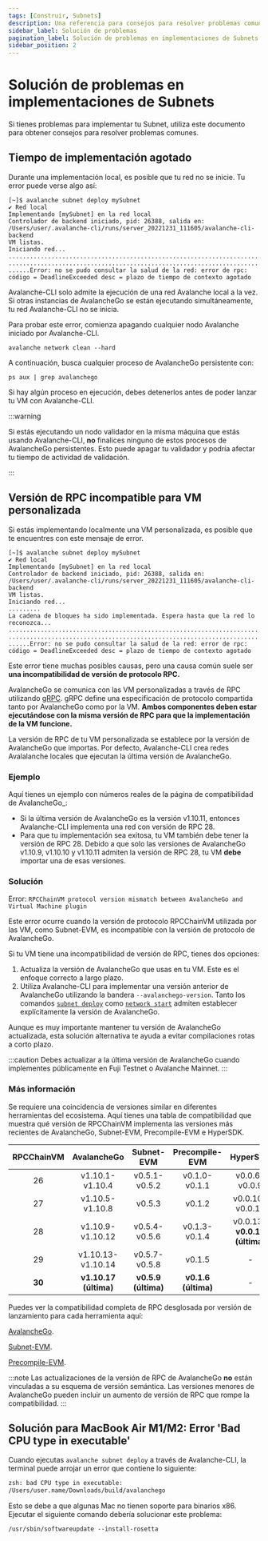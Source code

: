 ```yaml
---
tags: [Construir, Subnets]
description: Una referencia para consejos para resolver problemas comunes al implementar Subnets en Avalanche.
sidebar_label: Solución de problemas
pagination_label: Solución de problemas en implementaciones de Subnets
sidebar_position: 2
---
```


# Solución de problemas en implementaciones de Subnets

Si tienes problemas para implementar tu Subnet, utiliza este documento para obtener consejos para resolver problemas comunes.

## Tiempo de implementación agotado

Durante una implementación local, es posible que tu red no se inicie. Tu error puede verse algo así:

```text
[~]$ avalanche subnet deploy mySubnet
✔ Red local
Implementando [mySubnet] en la red local
Controlador de backend iniciado, pid: 26388, salida en: /Users/user/.avalanche-cli/runs/server_20221231_111605/avalanche-cli-backend
VM listas.
Iniciando red...
..................................................................................
..................................................................................
......Error: no se pudo consultar la salud de la red: error de rpc: código = DeadlineExceeded desc = plazo de tiempo de contexto agotado
```

Avalanche-CLI solo admite la ejecución de una red Avalanche local a la vez. Si otras instancias de
AvalancheGo se están ejecutando simultáneamente, tu red Avalanche-CLI no se inicia.

Para probar este error, comienza apagando cualquier nodo Avalanche iniciado por Avalanche-CLI.

```shell
avalanche network clean --hard
```

A continuación, busca cualquier proceso de AvalancheGo persistente con:

```shell
ps aux | grep avalanchego
```

Si hay algún proceso en ejecución, debes detenerlos antes de poder lanzar tu VM con Avalanche-CLI.

:::warning

Si estás ejecutando un nodo validador en la misma máquina que estás usando Avalanche-CLI, **no** finalices ninguno
de estos procesos de AvalancheGo persistentes. Esto puede apagar tu validador y podría afectar
tu tiempo de actividad de validación.

:::

## Versión de RPC incompatible para VM personalizada

Si estás implementando localmente una VM personalizada, es posible que te encuentres con este mensaje de error.

```text
[~]$ avalanche subnet deploy mySubnet
✔ Red local
Implementando [mySubnet] en la red local
Controlador de backend iniciado, pid: 26388, salida en: /Users/user/.avalanche-cli/runs/server_20221231_111605/avalanche-cli-backend
VM listas.
Iniciando red...
.........
La cadena de bloques ha sido implementada. Espera hasta que la red lo reconozca...
..................................................................................
..................................................................................
......Error: no se pudo consultar la salud de la red: error de rpc: código = DeadlineExceeded desc = plazo de tiempo de contexto agotado
```

Este error tiene muchas posibles causas, pero una causa común suele ser **una
incompatibilidad de versión de protocolo RPC.**

AvalancheGo se comunica con las VM personalizadas a través de RPC utilizando [gRPC](https://grpc.io/). gRPC define una
especificación de protocolo compartida tanto por AvalancheGo como por la VM. **Ambos componentes deben estar ejecutándose
con la misma versión de RPC para que la implementación de la VM funcione.**

La versión de RPC de tu VM personalizada se establece por la versión de AvalancheGo que importas. Por defecto,
Avalanche-CLI crea redes Avalalanche locales que ejecutan la última versión de AvalancheGo.

### Ejemplo

Aquí tienes un ejemplo con números reales de la página de compatibilidad de AvalancheGo\_:

- Si la última versión de AvalancheGo es la versión v1.10.11, entonces Avalanche-CLI implementa una red con
  versión de RPC 28.
- Para que tu implementación sea exitosa, tu VM también debe tener la versión de RPC 28. Debido a que solo
  las versiones de AvalancheGo v1.10.9, v1.10.10 y v1.10.11 admiten la versión de RPC 28,
  tu VM **debe** importar una de esas versiones.

### Solución

Error: `RPCChainVM protocol version mismatch between AvalancheGo and Virtual Machine plugin`

Este error ocurre cuando la versión de protocolo RPCChainVM utilizada por las VM, como Subnet-EVM,
es incompatible con la versión de protocolo de AvalancheGo.

Si tu VM tiene una incompatibilidad de versión de RPC, tienes dos opciones:

1. Actualiza la versión de AvalancheGo que usas en tu VM. Este es el enfoque correcto a largo plazo.
2. Utiliza Avalanche-CLI para implementar una versión anterior de AvalancheGo utilizando la bandera
   `--avalanchego-version`. Tanto los comandos [`subnet deploy`](/tooling/avalanche-cli.md#subnet-deploy)
   como [`network start`](/tooling/avalanche-cli.md#network-start) admiten
   establecer explícitamente la versión de AvalancheGo.

Aunque es muy importante mantener tu versión de AvalancheGo actualizada,
esta solución alternativa te ayuda a evitar compilaciones rotas a corto plazo.

:::caution
Debes actualizar a la última versión de AvalancheGo cuando implementes públicamente en
Fuji Testnet o Avalanche Mainnet.
:::

### Más información

Se requiere una coincidencia de versiones similar en diferentes herramientas del ecosistema. Aquí tienes una tabla de compatibilidad
que muestra qué versión de RPCChainVM implementa las versiones más recientes de
AvalancheGo, Subnet-EVM, Precompile-EVM e HyperSDK.

| RPCChainVM | AvalancheGo              | Subnet-EVM          | Precompile-EVM      | HyperSDK |
| :--------: | :-------:                | :-------:           | :-------:           | :-------: |
| 26         | v1.10.1-v1.10.4          | v0.5.1-v0.5.2       | v0.1.0-v0.1.1       | v0.0.6-v0.0.9 |
| 27         | v1.10.5-v1.10.8          | v0.5.3              | v0.1.2              | v0.0.10-v0.0.12 |
| 28         | v1.10.9-v1.10.12         | v0.5.4-v0.5.6       | v0.1.3-v0.1.4       | v0.0.13-**v0.0.15 (última)** |
| 29         | v1.10.13-v1.10.14        | v0.5.7-v0.5.8       | v0.1.5              | -          |
| **30**     | **v1.10.17 (última)**    | **v0.5.9 (última)** | **v0.1.6 (última)** | -          |

Puedes ver la compatibilidad completa de RPC desglosada por versión de lanzamiento para cada herramienta aquí:

[AvalancheGo](https://github.com/ava-labs/avalanchego/blob/master/version/compatibility.json).

[Subnet-EVM](https://github.com/ava-labs/subnet-evm/blob/master/compatibility.json).

[Precompile-EVM](https://github.com/ava-labs/precompile-evm/blob/main/compatibility.json).

:::note
Las actualizaciones de la versión de RPC de AvalancheGo **no** están vinculadas a su esquema de versión semántica. Las versiones menores de AvalancheGo
pueden incluir un aumento de versión de RPC que rompe la compatibilidad.
:::

## Solución para MacBook Air M1/M2: Error 'Bad CPU type in executable'

Cuando ejecutas `avalanche subnet deploy` a través de Avalanche-CLI, la terminal puede arrojar un error que
contiene lo siguiente:

```zsh
zsh: bad CPU type in executable:
/Users/user.name/Downloads/build/avalanchego
```

Esto se debe a que algunas Mac no tienen soporte para binarios x86. Ejecutar el siguiente comando debería solucionar
este problema:

`/usr/sbin/softwareupdate --install-rosetta`
